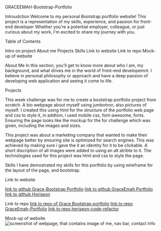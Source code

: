 GRACEEMAH-Bootstrap-Portfolio

Introudction
Welcome to my personal Bootstrap portfolio website! This project is a representation of my skills, experience, and passion for front-end developer Whether you're a potential employer, colleague, or just curious about my work, I'm excited to share my journey with you.

Table of Contents

Intro on project
About me
Projects
Skills
Link to website
Link to repo
Mock-up of website


About Me
In this section, you'll get to know more about who I am, my background, and what drives me in the world of front-end developemnt. I believe in personal philosophy or approach and have a deep passion of developing web application and seeing it come to life.

Projects

This week challenge was for me to create a bootstrap portfolio project from scratch. A bio webpage about myself using jumbotron, also pictures of myself. I created this using html for the structure of the portfolio web page and css to style it, in addtion, i used mobile css, font-awesome, fonts. 
Ensuring the page looks like the mockup for the for challenge which was given, including the images and sizes.

This project was about a marketing company that wanted to make their webpage better by ensuring site is optimized for search engines. This was achieved by making sure i gave the it an identity for it to be clickable. A short discription of all images were added to using an alt atribte to it. 
The technologies used for this project was html and css to style the page. 

Skills
I have demostrated my skills for this portfolio by using wireframe for the layout of the page, and bootstrap.

Link to website

[link to github Grace-Bootstrap Portfolio](https://graceemah17.github.io/Grace-Bootstrap-Portfolio-1/)
[link to github GraceEmah Portfolio](https://graceemah17.github.io/GraceEmah-Portfolio/)
[link to github Horiseon](https://graceemah17.github.io/Horiseon-code-refactor-project2/)

Link to repo 
[link to repo of Grace Bootstrap portfolio](https://github.com/GraceEmah17/Grace-Bootstrap-Portfolio-1.git)
[link to repo GraceEmah-Portfolio](https://github.com/GraceEmah17/GraceEmah-Portfolio.git)
[link to repo heriseon-code-refactor](https://github.com/GraceEmah17/Horiseon-code-refactor-project2.git)

Mock-up of website
![screenshot of webpage, that contains image of me, nav bar, contact info](images/webpage-screenshot.png)
